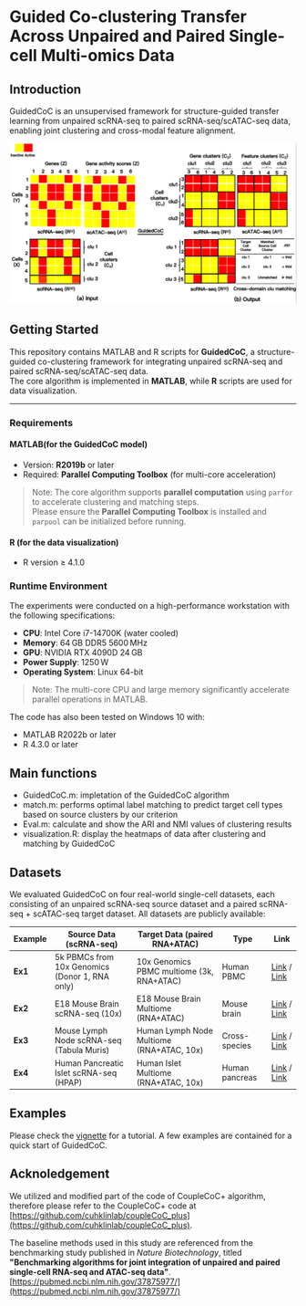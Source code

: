 #  Guided Co-clustering Transfer Across Unpaired and Paired Single-cell Multi-omics Data

## Introduction
GuidedCoC is an unsupervised framework for structure-guided transfer learning from unpaired scRNA-seq to paired scRNA-seq/scATAC-seq data, enabling joint clustering and cross-modal feature alignment.

![image](https://github.com/No-AgCl/GuidedCoC/blob/main/images/GuidedCoC.png)

## Getting Started

This repository contains MATLAB and R scripts for **GuidedCoC**, a structure-guided co-clustering framework for integrating unpaired scRNA-seq and paired scRNA-seq/scATAC-seq data.  
The core algorithm is implemented in **MATLAB**, while **R** scripts are used for data visualization.

---

### Requirements

####  MATLAB(for the GuidedCoC model)

- Version: **R2019b** or later
- Required: **Parallel Computing Toolbox** (for multi-core acceleration)


> Note: The core algorithm supports **parallel computation** using `parfor` to accelerate clustering and matching steps.  
Please ensure the **Parallel Computing Toolbox** is installed and `parpool` can be initialized before running.



####  R (for the data visualization)

- R version ≥ 4.1.0  


###  Runtime Environment

The experiments were conducted on a high-performance workstation with the following specifications:

- **CPU**: Intel Core i7-14700K (water cooled)  
- **Memory**: 64 GB DDR5 5600 MHz  
- **GPU**: NVIDIA RTX 4090D 24 GB  
- **Power Supply**: 1250 W  
- **Operating System**: Linux 64-bit

> Note: The multi-core CPU and large memory significantly accelerate parallel operations in MATLAB.

The code has also been tested on Windows 10 with:

- MATLAB R2022b or later
- R 4.3.0 or later

##  Main functions

- GuidedCoC.m: impletation of the GuidedCoC algorithm
- match.m: performs optimal label matching to predict target cell types based on source clusters by our criterion
- Eval.m: calculate and show the ARI and NMI values of clustering results
- visualization.R: display the heatmaps of data after clustering and matching by GuidedCoC

##  Datasets

We evaluated GuidedCoC on four real-world single-cell datasets, each consisting of an unpaired scRNA-seq source dataset and a paired scRNA-seq + scATAC-seq target dataset. All datasets are publicly available:

| Example | Source Data (scRNA-seq) | Target Data (paired RNA+ATAC) | Type | Link |
|---------|--------------------------|--------------------------------|------|------|
| **Ex1** | 5k PBMCs from 10x Genomics (Donor 1, RNA only) | 10x Genomics PBMC multiome (3k, RNA+ATAC) | Human PBMC | [Link](https://www.10xgenomics.com/datasets/5k_Human_Donor1_PBMC_3p_gem-x) / [Link](https://www.10xgenomics.com/datasets/pbmc-from-a-healthy-donor-no-cell-sorting-3-k-1-standard-1-0-0) |
| **Ex2** | E18 Mouse Brain scRNA-seq (10x) | E18 Mouse Brain Multiome (RNA+ATAC) | Mouse brain | [Link](https://www.10xgenomics.com/datasets/5k_Human_Donor1_PBMC_3p_gem-x) / [Link](https://www.10xgenomics.com/datasets/fresh-embryonic-e-18-mouse-brain-5-k-1-standard-1-0-0) |
| **Ex3** | Mouse Lymph Node scRNA-seq (Tabula Muris) | Human Lymph Node Multiome (RNA+ATAC, 10x) | Cross-species | [Link](https://www.10xgenomics.com/datasets/Mixture-of-cells-from-mouse-lymph-nodes-and-spleen-stained-with-totalseqc-mouse-universal-cocktail) / [Link](https://www.10xgenomics.com/datasets/fresh-frozen-lymph-node-with-b-cell-lymphoma-14-k-sorted-nuclei-1-standard-1-0-0) |
| **Ex4** | Human Pancreatic Islet scRNA-seq (HPAP) | Human Islet Multiome (RNA+ATAC, 10x) | Human pancreas | [Link](https://www.ncbi.nlm.nih.gov/geo/query/acc.cgi?acc=GSE84133) / [Link]( https://www.ncbi.nlm.nih.gov/geo/query/acc.cgi?acc=GSE200044) |

## Examples

Please check the <a href="vignette/vignette.md"><u>vignette</u></a> for a tutorial. A few examples are contained for a quick start of GuidedCoC. 

 

## Acknoledgement

We utilized and modified part of the code of CoupleCoC+ algorithm, therefore please refer to the CoupleCoC+ code at [https://github.com/cuhklinlab/coupleCoC_plus](https://github.com/cuhklinlab/coupleCoC_plus).


The baseline methods used in this study are referenced from the benchmarking study published in *Nature Biotechnology*, titled **"Benchmarking algorithms for joint integration of unpaired and paired single-cell RNA-seq and ATAC-seq data"**.  
[https://pubmed.ncbi.nlm.nih.gov/37875977/](https://pubmed.ncbi.nlm.nih.gov/37875977/)